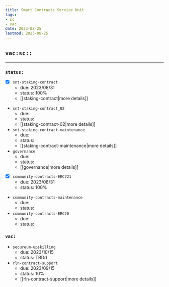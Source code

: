 ```yaml
---
title: Smart Contracts Service Unit
tags:
- sc
- vac
date: 2023-08-25
lastmod: 2023-08-25
---
```


## `vac:sc::`
---

### `status:`
- [x] `snt-staking-contract`
	- due: 2023/08/31
	- status: 100%
	- [[staking-contract|more details]]
- `snt-staking-contract_02`
	- due:
	- status:
	- [[staking-contract-02|more details]]
- `snt-staking-contract-maintenance`
	- due:
	- status:
	- [[staking-contract-maintenance|more details]]
- `governance`
	- due:
	- status:
	- [[governance|more details]]
- [x] `community-contracts-ERC721`
	- due: 2023/08/31
	- status: 100%
- `community-contracts-maintenance`
	- due:
	- status:
- `community-contracts-ERC20`
	- due:
	- status:

### `vac:`
- `secureum-upskilling`
	- due: 2023/10/15
	- status: TBDd
- `rln-contract-support`
	- due: 2023/09/15
	- status: 10%
	- [[rln-contract-support|more details]]